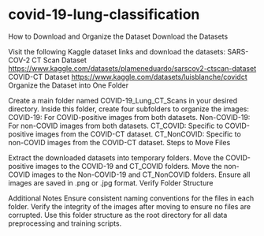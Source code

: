 # covid-19-lung-classification
How to Download and Organize the Dataset
Download the Datasets

Visit the following Kaggle dataset links and download the datasets:
SARS-COV-2 CT Scan Dataset
https://www.kaggle.com/datasets/plameneduardo/sarscov2-ctscan-dataset
COVID-CT Dataset
https://www.kaggle.com/datasets/luisblanche/covidct
Organize the Dataset into One Folder

Create a main folder named COVID-19_Lung_CT_Scans in your desired directory.
Inside this folder, create four subfolders to organize the images:
COVID-19: For COVID-positive images from both datasets.
Non-COVID-19: For non-COVID images from both datasets.
CT_COVID: Specific to COVID-positive images from the COVID-CT dataset.
CT_NonCOVID: Specific to non-COVID images from the COVID-CT dataset.
Steps to Move Files

Extract the downloaded datasets into temporary folders.
Move the COVID-positive images to the COVID-19 and CT_COVID folders.
Move the non-COVID images to the Non-COVID-19 and CT_NonCOVID folders.
Ensure all images are saved in .png or .jpg format.
Verify Folder Structure


Additional Notes
Ensure consistent naming conventions for the files in each folder.
Verify the integrity of the images after moving to ensure no files are corrupted.
Use this folder structure as the root directory for all data preprocessing and training scripts.

